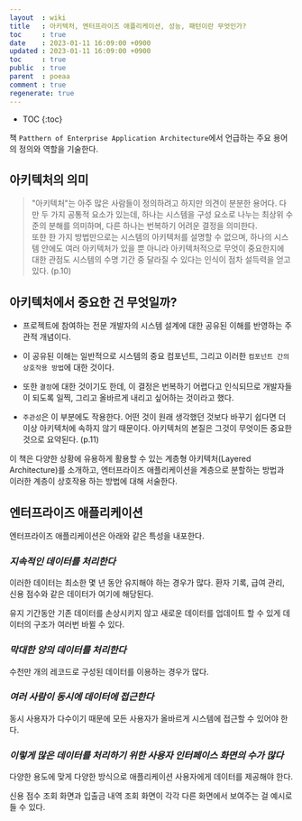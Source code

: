 ```yaml
---
layout  : wiki
title   : 아키텍처, 엔터프라이즈 애플리케이션, 성능, 패턴이란 무엇인가?
toc     : true
date    : 2023-01-11 16:09:00 +0900
updated : 2023-01-11 16:09:00 +0900
toc     : true
public  : true
parent  : poeaa
comment : true
regenerate: true
---
```


* TOC
{:toc}

책 `Patthern of Enterprise Application Architecture`에서 언급하는 주요 용어의 정의와 역할을 기술한다.

## 아키텍처의 의미

> "아키텍처"는 아주 많은 사람들이 정의하려고 하지만 의견이 분분한 용어다. 다만 두 가지 공통적 요소가 있는데, 하나는 시스템을 구성 요소로 나누는 최상위 수준의 분해를 의미하며, 다른 하나는 번복하기 어려운 결정을 의미한다.  
또한 한 가지 방법만으로는 시스템의 아키텍처를 설명할 수 없으며, 하나의 시스템 안에도 여러 아키텍처가 있을 뿐 아니라 아키텍처적으로 무엇이 중요한지에 대한 관점도 시스템의 수명 기간 중 달라질 수 있다는 인식이 점차 설득력을 얻고 있다. (p.10)

## 아키텍처에서 중요한 건 무엇일까?

- 프로젝트에 참여하는 전문 개발자의 시스템 설계에 대한 공유된 이해를 반영하는 주관적 개념이다.

- 이 공유된 이해는 일반적으로 시스템의 중요 컴포넌트, 그리고 이러한 `컴포넌트 간의 상호작용 방법`에 대한 것이다.

- 또한 `결정`에 대한 것이기도 한데, 이 결정은 번복하기 어렵다고 인식되므로 개발자들이 되도록 일찍, 그리고 올바르게 내리고 싶어하는 것이라고 했다.

- `주관성`은 이 부분에도 작용한다. 어떤 것이 원래 생각했던 것보다 바꾸기 쉽다면 더 이상 아키텍처에 속하지 않기 때문이다. 아키텍처의 본질은 그것이 무엇이든 중요한 것으로 요약된다. (p.11)

이 책은 다양한 상황에 유용하게 활용할 수 있는 계층형 아키텍처(Layered Architecture)를 소개하고, 엔터프라이즈 애플리케이션을 계층으로 분할하는 방법과 이러한 계층이 상호작용 하는 방법에 대해 서술한다.

## 엔터프라이즈 애플리케이션

엔터프라이즈 애플리케이션은 아래와 같은 특성을 내포한다.

### *지속적인 데이터를 처리한다*

이러한 데이터는 최소한 몇 년 동안 유지해야 하는 경우가 많다. 환자 기록, 급여 관리, 신용 점수와 같은 데이터가 여기에 해당된다.  

유지 기간동안 기존 데이터를 손상시키지 않고 새로운 데이터를 업데이트 할 수 있게 데이터의 구조가 여러번 바뀔 수 있다.

### *막대한 양의 데이터를 처리한다*

수천만 개의 레코드로 구성된 데이터를 이용하는 경우가 많다.

### *여러 사람이 동시에 데이터에 접근한다*

동시 사용자가 다수이기 때문에 모든 사용자가 올바르게 시스템에 접근할 수 있어야 한다.

### *이렇게 많은 데이터를 처리하기 위한 사용자 인터페이스 화면의 수가 많다*

다양한 용도에 맞게 다양한 방식으로 애플리케이션 사용자에게 데이터를 제공해야 한다.

신용 점수 조회 화면과 입출금 내역 조회 화면이 각각 다른 화면에서 보여주는 걸 예시로 들 수 있다.